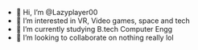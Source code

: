 - 👋 Hi, I’m @Lazyplayer00
- 👀 I’m interested in VR, Video games, space and tech
- 🌱 I’m currently studying B.tech Computer Engg
- 💞️ I’m looking to collaborate on nothing really lol

<!---
Lazyplayer00/Lazyplayer00 is a ✨ special ✨ repository because its `README.md` (this file) appears on your GitHub profile.
You can click the Preview link to take a look at your changes.
--->
